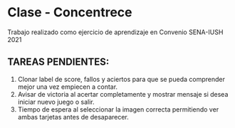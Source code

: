 # Clase - Concentrece
Trabajo realizado como ejercicio de aprendizaje en Convenio SENA-IUSH 2021

## TAREAS PENDIENTES: 
1. Clonar label de score, fallos y aciertos para que se pueda comprender mejor una vez empiecen a contar.
2. Avisar de victoria al acertar completamente y mostrar mensaje si desea iniciar nuevo juego o salir.
3. Tiempo de espera al seleccionar la imagen correcta permitiendo ver ambas tarjetas antes de desaparecer.